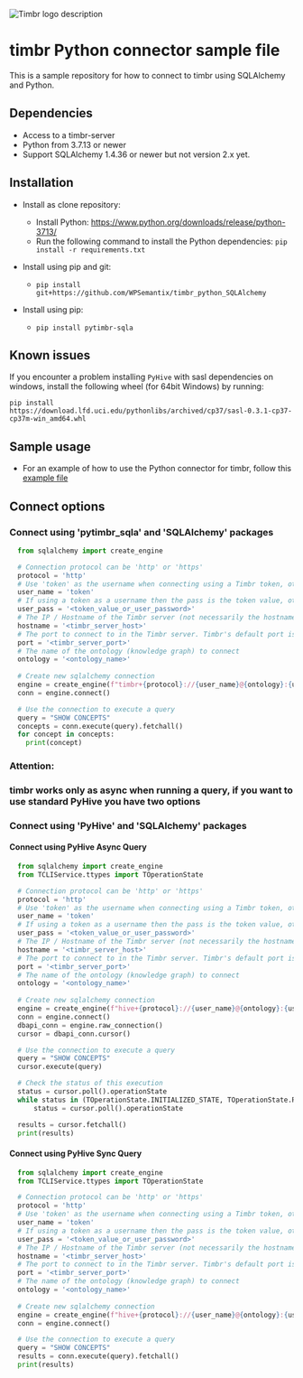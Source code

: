 ![Timbr logo description](Timbr_logo.png)

# timbr Python connector sample file
This is a sample repository for how to connect to timbr using SQLAlchemy and Python.

## Dependencies
- Access to a timbr-server
- Python from 3.7.13 or newer
- Support SQLAlchemy 1.4.36 or newer but not version 2.x yet.

## Installation
- Install as clone repository:
  - Install Python: https://www.python.org/downloads/release/python-3713/
  - Run the following command to install the Python dependencies: `pip install -r requirements.txt`

- Install using pip and git:
  - `pip install git+https://github.com/WPSemantix/timbr_python_SQLAlchemy`

- Install using pip:
  - `pip install pytimbr-sqla`

## Known issues
If you encounter a problem installing `PyHive` with sasl dependencies on windows, install the following wheel (for 64bit Windows) by running:

`pip install https://download.lfd.uci.edu/pythonlibs/archived/cp37/sasl-0.3.1-cp37-cp37m-win_amd64.whl`

## Sample usage
- For an example of how to use the Python connector for timbr, follow this [example file](example.py)

## Connect options

### Connect using 'pytimbr_sqla' and 'SQLAlchemy' packages
```python
  from sqlalchemy import create_engine

  # Connection protocol can be 'http' or 'https'
  protocol = 'http'
  # Use 'token' as the username when connecting using a Timbr token, otherwise use the user name
  user_name = 'token'
  # If using a token as a username then the pass is the token value, otherwise its the user's password.
  user_pass = '<token_value_or_user_password>'
  # The IP / Hostname of the Timbr server (not necessarily the hostname of the Timbr platform).
  hostname = '<timbr_server_host>'
  # The port to connect to in the Timbr server. Timbr's default port is 11000
  port = '<timbr_server_port>'
  # The name of the ontology (knowledge graph) to connect
  ontology = '<ontology_name>'
  
  # Create new sqlalchemy connection
  engine = create_engine(f"timbr+{protocol}://{user_name}@{ontology}:{user_pass}@{hostname}:{port}")
  conn = engine.connect()

  # Use the connection to execute a query
  query = "SHOW CONCEPTS"
  concepts = conn.execute(query).fetchall()
  for concept in concepts:
    print(concept)
```
### Attention:
### timbr works only as async when running a query, if you want to use standard PyHive you have two options

### Connect using 'PyHive' and 'SQLAlchemy' packages

#### Connect using PyHive Async Query
```python
  from sqlalchemy import create_engine
  from TCLIService.ttypes import TOperationState

  # Connection protocol can be 'http' or 'https'
  protocol = 'http'
  # Use 'token' as the username when connecting using a Timbr token, otherwise use the user name
  user_name = 'token'
  # If using a token as a username then the pass is the token value, otherwise its the user's password.
  user_pass = '<token_value_or_user_password>'
  # The IP / Hostname of the Timbr server (not necessarily the hostname of the Timbr platform).
  hostname = '<timbr_server_host>'
  # The port to connect to in the Timbr server. Timbr's default port is 11000
  port = '<timbr_server_port>'
  # The name of the ontology (knowledge graph) to connect
  ontology = '<ontology_name>'
  
  # Create new sqlalchemy connection
  engine = create_engine(f"hive+{protocol}://{user_name}@{ontology}:{user_pass}@{hostname}:{port}", connect_args={'configuration': {'set:hiveconf:hiveMetadata': 'true'}})
  conn = engine.connect()
  dbapi_conn = engine.raw_connection()
  cursor = dbapi_conn.cursor()

  # Use the connection to execute a query
  query = "SHOW CONCEPTS"
  cursor.execute(query)

  # Check the status of this execution
  status = cursor.poll().operationState
  while status in (TOperationState.INITIALIZED_STATE, TOperationState.RUNNING_STATE):
      status = cursor.poll().operationState

  results = cursor.fetchall()
  print(results)
```

#### Connect using PyHive Sync Query
```python
  from sqlalchemy import create_engine
  from TCLIService.ttypes import TOperationState

  # Connection protocol can be 'http' or 'https'
  protocol = 'http'
  # Use 'token' as the username when connecting using a Timbr token, otherwise use the user name
  user_name = 'token'
  # If using a token as a username then the pass is the token value, otherwise its the user's password.
  user_pass = '<token_value_or_user_password>'
  # The IP / Hostname of the Timbr server (not necessarily the hostname of the Timbr platform).
  hostname = '<timbr_server_host>'
  # The port to connect to in the Timbr server. Timbr's default port is 11000
  port = '<timbr_server_port>'
  # The name of the ontology (knowledge graph) to connect
  ontology = '<ontology_name>'
  
  # Create new sqlalchemy connection
  engine = create_engine(f"hive+{protocol}://{user_name}@{ontology}:{user_pass}@{hostname}:{port}", connect_args={'configuration': {'set:hiveconf:async': 'false', 'set:hiveconf:hiveMetadata': 'true'}})
  conn = engine.connect()

  # Use the connection to execute a query
  query = "SHOW CONCEPTS"
  results = conn.execute(query).fetchall()
  print(results)
```
